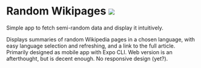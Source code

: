 # Random Wikipages ![](https://github.com/vaernion/random-wp/workflows/Build%20Expo%20&%20Deploy%20to%20GH%20Pages/badge.svg)
Simple app to fetch semi-random data and display it intuitively.

Displays summaries of random Wikipedia pages in a chosen language, with easy language selection and refreshing, and a link to the full article.
Primarily designed as mobile app with Expo CLI. Web version is an afterthought, but is decent enough. No responsive design (yet?).
